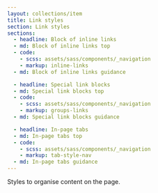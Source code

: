 ```yaml
---
layout: collections/item
title: Link styles
section: Link styles
sections:
  - headline: Block of inline links
  - md: Block of inline links top
  - code:
    - scss: assets/sass/components/_navigation
    - markup: inline-links
  - md: Block of inline links guidance

  - headline: Special link blocks
  - md: Special link blocks top
  - code:
    - scss: assets/sass/components/_navigation
    - markup: groups-links
  - md: Special link blocks guidance

  - headline: In-page tabs
  - md: In-page tabs top
  - code:
    - scss: assets/sass/components/_navigation
    - markup: tab-style-nav
  - md: In-page tabs guidance
---
```


<p class="abstract">Styles to organise content on the page.<p>
